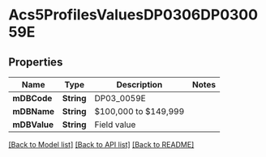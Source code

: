 # Acs5ProfilesValuesDP0306DP030059E

## Properties
Name | Type | Description | Notes
------------ | ------------- | ------------- | -------------
**mDBCode** | **String** | DP03_0059E | 
**mDBName** | **String** | $100,000 to $149,999 | 
**mDBValue** | **String** | Field value | 

[[Back to Model list]](../README.md#documentation-for-models) [[Back to API list]](../README.md#documentation-for-api-endpoints) [[Back to README]](../README.md)


